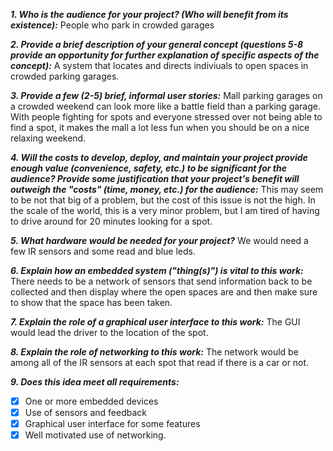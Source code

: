 
***1. Who is the audience for your project? (Who will benefit from its existence):***
People who park in crowded garages

***2. Provide a brief description of your general concept (questions 5-8 provide an opportunity for further explanation of specific aspects of the concept):***
A system that locates and directs indiviuals to open spaces in crowded parking garages.

***3. Provide a few (2-5) brief, informal user stories:***
Mall parking garages on a crowded weekend can look more like a battle field than a parking garage.  With people fighting for spots and everyone stressed over not being able to find a spot, it makes the mall a lot less fun when you should be on a nice relaxing weekend.

***4. Will the costs to develop, deploy, and maintain your project provide enough value (convenience, safety, etc.) to be significant for the audience?  Provide some justification that your project's benefit will outweigh the "costs" (time, money, etc.) for the audience:***
This may seem to be not that big of a problem, but the cost of this issue is not the high.  In the scale of the world, this is a very minor problem, but I am tired of having to drive around for 20 minutes looking for a spot.

***5. What hardware would be needed for your project?***
We would need a few IR sensors and some read and blue leds.



***6. Explain how an embedded system ("thing(s)") is vital to this work:***
There needs to be a network of sensors that send information back to be collected and then display where the open spaces are and then make sure to show that the space has been taken.

***7. Explain the role of a graphical user interface to this work:***
The GUI would lead the driver to the location of the spot.

***8. Explain the role of networking to this work:***
The network would be among all of the IR sensors at each spot that read if there is a car or not.

***9. Does this idea meet all requirements:***

- [X] One or more embedded devices
- [X] Use of sensors and feedback
- [X] Graphical user interface for some features
- [X] Well motivated use of networking.    
